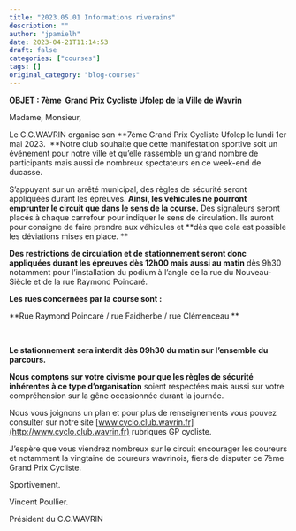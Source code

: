 ```yaml
---
title: "2023.05.01 Informations riverains"
description: ""
author: "jpamielh"
date: 2023-04-21T11:14:53
draft: false
categories: ["courses"]
tags: []
original_category: "blog-courses"
---
```


**OBJET&nbsp;: 7ème&nbsp; Grand Prix Cycliste Ufolep de la Ville de Wavrin**

Madame, Monsieur,

Le C.C.WAVRIN organise son **7ème Grand Prix Cycliste Ufolep le lundi 1er mai 2023.&nbsp; **Notre club souhaite que cette manifestation sportive soit un événement pour notre ville et qu’elle rassemble un grand nombre de participants mais aussi de nombreux spectateurs en ce week-end de ducasse.

S’appuyant sur un arrêté municipal, des règles de sécurité seront appliquées durant les épreuves. **Ainsi, les véhicules ne pourront emprunter le circuit que dans le sens de la course.** Des signaleurs seront placés à chaque carrefour pour indiquer le sens de circulation. Ils auront pour consigne de faire prendre aux véhicules et **dès que cela est possible les déviations mises en place. **

**Des restrictions de circulation et de stationnement seront donc appliquées durant les épreuves dès 12h00 mais aussi au matin** dès 9h30 notamment pour l’installation du podium à l’angle de la rue du Nouveau-Siècle et de la rue Raymond Poincaré.

**Les rues concernées par la course sont&nbsp;:**

**Rue Raymond Poincaré / rue Faidherbe / rue Clémenceau **

**&nbsp;**

**Le stationnement sera interdit dès 09h30 du matin sur l’ensemble du parcours.**

**Nous comptons sur votre civisme pour que les règles de sécurité inhérentes à ce type d’organisation** soient respectées mais aussi sur votre compréhension sur la gêne occasionnée durant la journée.

Nous vous joignons un plan et pour plus de renseignements vous pouvez consulter sur notre site [www.cyclo.club.wavrin.fr](http://www.cyclo.club.wavrin.fr) rubriques GP cycliste.

J’espère que vous viendrez nombreux sur le circuit encourager les coureurs et notamment la vingtaine de coureurs wavrinois, fiers de disputer ce 7ème&nbsp; Grand Prix Cycliste.

Sportivement.

Vincent Poullier.

Président du C.C.WAVRIN